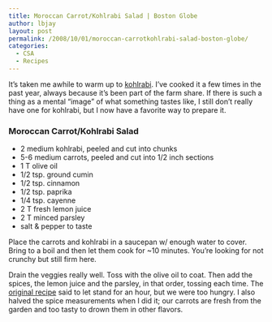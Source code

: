 ```yaml
---
title: Moroccan Carrot/Kohlrabi Salad | Boston Globe
author: lbjay
layout: post
permalink: /2008/10/01/moroccan-carrotkohlrabi-salad-boston-globe/
categories:
  - CSA
  - Recipes
---
```

<abbr class="unapi-id" title=""><!-- &nbsp; --></abbr> 

It&#8217;s taken me awhile to warm up to [kohlrabi][1]. I&#8217;ve cooked it a few times in the past year, always because it&#8217;s been part of the farm share. If there is such a thing as a mental &#8220;image&#8221; of what something tastes like, I still don&#8217;t really have one for kohlrabi, but I now have a favorite way to prepare it.

<div class="hrecipe">
  <h3 class="title">
    Moroccan Carrot/Kohlrabi Salad
  </h3>
  
  <ul>
    <li class="ingredient">
      2 medium kohlrabi, peeled and cut into chunks
    </li>
    <li class="ingredient">
      5-6 medium carrots, peeled and cut into 1/2 inch sections
    </li>
    <li class="ingredient">
      1 T olive oil
    </li>
    <li class="ingredient">
      1/2 tsp. ground cumin
    </li>
    <li class="ingredient">
      1/2 tsp. cinnamon
    </li>
    <li class="ingredient">
      1/2 tsp. paprika
    </li>
    <li class="ingredient">
      1/4 tsp. cayenne
    </li>
    <li class="ingredient">
      2 T fresh lemon juice
    </li>
    <li class="ingredient">
      2 T minced parsley
    </li>
    <li class="ingredient">
      salt & pepper to taste
    </li>
  </ul>
  
  <p class="method">
    Place the carrots and kohlrabi in a saucepan w/ enough water to cover. Bring to a boil and then let them cook for ~10 minutes. You&#8217;re looking for not crunchy but still firm here.
  </p>
  
  <p class="method">
    Drain the veggies really well. Toss with the olive oil to coat. Then add the spices, the lemon juice and the parsley, in that order, tossing each time. The <a href="http://www.boston.com/lifestyle/food/articles/2008/07/23/moroccan_carrot_salad/">original recipe</a> said to let stand for an hour, but we were too hungry. I also halved the spice measurements when I did it; our carrots are fresh from the garden and too tasty to drown them in other flavors.
  </p>
</div>

 [1]: http://en.wikipedia.org/wiki/Kohlrabi